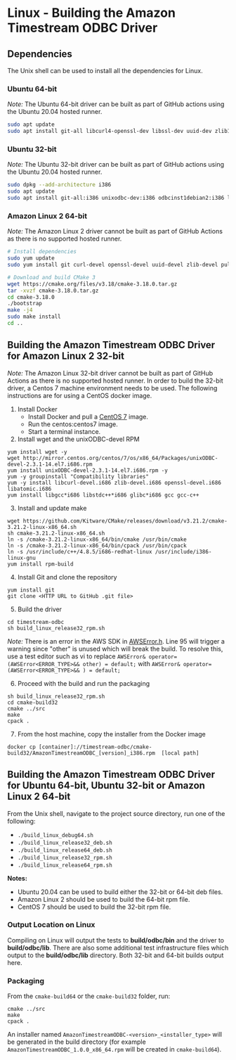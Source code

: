 # Linux - Building the Amazon Timestream ODBC Driver

## Dependencies

The Unix shell can be used to install all the dependencies for Linux.

### Ubuntu 64-bit
*Note:* The Ubuntu 64-bit driver can be built as part of GitHub actions using the Ubuntu 20.04 hosted runner.

```sh
sudo apt update
sudo apt install git-all libcurl4-openssl-dev libssl-dev uuid-dev zlib1g-dev libpulse-dev gcc gcc-multilib  g++ g++-multilib cmake linux-headers-$(uname -r) build-essential unixodbc-dev
```
### Ubuntu 32-bit
*Note:* The Ubuntu 32-bit driver can be built as part of GitHub actions using the Ubuntu 20.04 hosted runner.

```sh
sudo dpkg --add-architecture i386
sudo apt update 
sudo apt install git-all:i386 unixodbc-dev:i386 odbcinst1debian2:i386 libodbc1:i386 libcurl4-openssl-dev:i386 libssl-dev:i386 uuid-dev:i386 cpp:i386 cpp-9:i386 gcc:i386 g++:i386 zlib1g-dev:i386 linux-headers-$(uname -r) gcc-multilib:i386 g++-multilib:i386 cmake g++-9:i386 gcc-9:i386 gcc-9-multilib:i386 g++-9-multilib:i386 binutils:i386 make:i386
```

### Amazon Linux 2 64-bit
*Note:* The Amazon Linux 2 driver cannot be built as part of GitHub Actions as there is no supported hosted runner.

```sh
# Install dependencies
sudo yum update
sudo yum install git curl-devel openssl-devel uuid-devel zlib-devel pulseaudio-libs-devel kernel-devel gcc gcc-c++ unixODBC-devel rpm-build

# Download and build CMake 3
wget https://cmake.org/files/v3.18/cmake-3.18.0.tar.gz
tar -xvzf cmake-3.18.0.tar.gz
cd cmake-3.18.0
./bootstrap
make -j4
sudo make install
cd ..
```

## Building the Amazon Timestream ODBC Driver for Amazon Linux 2 32-bit
*Note:* The Amazon Linux 32-bit driver cannot be built as part of GitHub Actions as there is no supported hosted runner. In order to build the 32-bit driver, a Centos 7 machine environment needs to be used. The following instructions are for using a CentOS docker image.

1. Install Docker
    * Install Docker and pull a [CentOS 7](https://hub.docker.com/_/centos) image.
    * Run the centos:centos7 image.
    * Start a terminal instance.
2. Install wget and the unixODBC-devel RPM
```
yum install wget -y
wget http://mirror.centos.org/centos/7/os/x86_64/Packages/unixODBC-devel-2.3.1-14.el7.i686.rpm
yum install unixODBC-devel-2.3.1-14.el7.i686.rpm -y
yum -y groupinstall "Compatibility libraries"
yum -y install libcurl-devel.i686 zlib-devel.i686 openssl-devel.i686 libatomic.i686
yum install libgcc*i686 libstdc++*i686 glibc*i686 gcc gcc-c++
```
3. Install and update make
```
wget https://github.com/Kitware/CMake/releases/download/v3.21.2/cmake-3.21.2-linux-x86_64.sh
sh cmake-3.21.2-linux-x86_64.sh
ln -s /cmake-3.21.2-linux-x86_64/bin/cmake /usr/bin/cmake
ln -s /cmake-3.21.2-linux-x86_64/bin/cpack /usr/bin/cpack
ln -s /usr/include/c++/4.8.5/i686-redhat-linux /usr/include/i386-linux-gnu
yum install rpm-build
```
4. Install Git and clone the repository
```
yum install git
git clone <HTTP URL to GitHub .git file>
```
5. Build the driver
```
cd timestream-odbc
sh build_linux_release32_rpm.sh
```
*Note:* There is an error in the AWS SDK in [AWSError.h](https://github.com/aws/aws-sdk-cpp/blob/4804f46df31b7539021237c62d79c54d6429a0c4/aws-cpp-sdk-core/include/aws/core/client/AWSError.h). Line 95 will trigger a warning since "other" is unused which will break the build. To resolve this, use a test editor such as vi to replace `AWSError& operator=(AWSError<ERROR_TYPE>&& other) = default;` with `AWSError& operator=(AWSError<ERROR_TYPE>&& ) = default; ` 

6. Proceed with the build and run the packaging
```
sh build_linux_release32_rpm.sh
cd cmake-build32
cmake ../src
make
cpack .
```
7. From the host machine, copy the installer from the Docker image
```
docker cp [container]://timestream-odbc/cmake-build32/AmazonTimestreamODBC_[version]_i386.rpm  [local path]
```

## Building the Amazon Timestream ODBC Driver for Ubuntu 64-bit, Ubuntu 32-bit or Amazon Linux 2 64-bit

From the Unix shell, navigate to the project source directory, run one of the following:
* `./build_linux_debug64.sh`
* `./build_linux_release32_deb.sh`
* `./build_linux_release64_deb.sh`
* `./build_linux_release32_rpm.sh`
* `./build_linux_release64_rpm.sh`

**Notes:**
* Ubuntu 20.04 can be used to build either the 32-bit or 64-bit deb files.
* Amazon Linux 2 should be used to build the 64-bit rpm file.
* CentOS 7 should be used to build the 32-bit rpm file.

### Output Location on Linux

Compiling on Linux will output the tests to **build/odbc/bin** and the driver to **build/odbc/lib**. There are also some additional test infrastructure files which output to the **build/odbc/lib** directory. Both 32-bit and 64-bit builds output here.

### Packaging

From the `cmake-build64` or the `cmake-build32` folder, run:

```
cmake ../src
make
cpack .
```

An installer named `AmazonTimestreamODBC-<version>_<installer_type>` will be generated in the build directory (for example `AmazonTimestreamODBC_1.0.0_x86_64.rpm` will be created in `cmake-build64`).
